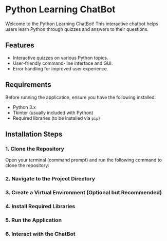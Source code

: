 # Python Learning ChatBot

Welcome to the Python Learning ChatBot! This interactive chatbot helps users learn Python through quizzes and answers to their questions. 

## Features
- Interactive quizzes on various Python topics.
- User-friendly command-line interface and GUI.
- Error handling for improved user experience.

## Requirements
Before running the application, ensure you have the following installed:
- Python 3.x
- Tkinter (usually included with Python)
- Required libraries (to be installed via `pip`)

## Installation Steps

### 1. Clone the Repository
Open your terminal (command prompt) and run the following command to clone the repository:

### 2. Navigate to the Project Directory

### 3. Create a Virtual Environment (Optional but Recommended)

### 4. Install Required Libraries

### 5. Run the Application

### 6. Interact with the ChatBot

